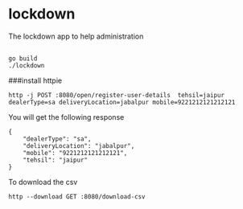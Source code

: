 # lockdown
The lockdown app to help administration
##
```aidl
go build
./lockdown
```
###install httpie
````
http -j POST :8080/open/register-user-details  tehsil=jaipur dealerType=sa deliveryLocation=jabalpur mobile=9221212121212121
````
You will get the following response
```
{
    "dealerType": "sa",
    "deliveryLocation": "jabalpur",
    "mobile": "9221212121212121",
    "tehsil": "jaipur"
}
```


To download the csv
```
http --download GET :8080/download-csv
```